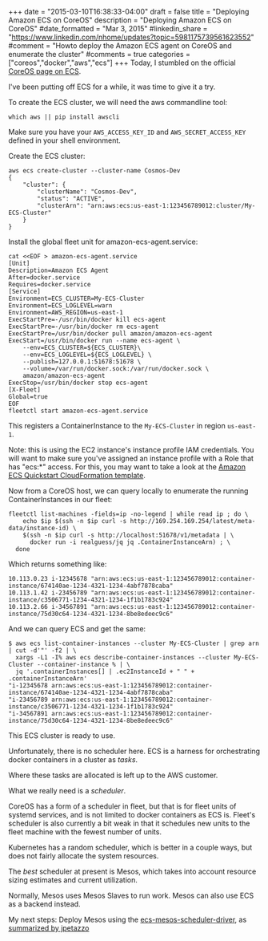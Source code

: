 +++
date = "2015-03-10T16:38:33-04:00"
draft = false
title = "Deploying Amazon ECS on CoreOS"
description = "Deploying Amazon ECS on CoreOS"
#date_formatted = "Mar 3, 2015"
#linkedin_share = "https://www.linkedin.com/nhome/updates?topic=5981175739561623552"
#comment = "Howto deploy the Amazon ECS agent on CoreOS and enumerate the cluster"
#comments = true
categories = ["coreos","docker","aws","ecs"]
+++
Today, I stumbled on the official [CoreOS page on ECS](https://coreos.com/docs/running-coreos/cloud-providers/ecs/).

I've been putting off ECS for a while, it was time to give it a try.

To create the ECS cluster, we will need the aws commandline tool:

    which aws || pip install awscli

Make sure you have your `AWS_ACCESS_KEY_ID` and `AWS_SECRET_ACCESS_KEY` defined in your shell environment.

Create the ECS cluster:

    aws ecs create-cluster --cluster-name Cosmos-Dev
    {
        "cluster": {
            "clusterName": "Cosmos-Dev",
            "status": "ACTIVE",
            "clusterArn": "arn:aws:ecs:us-east-1:123456789012:cluster/My-ECS-Cluster"
        }
    }

Install the global fleet unit for amazon-ecs-agent.service:

    cat <<EOF > amazon-ecs-agent.service
    [Unit]
    Description=Amazon ECS Agent
    After=docker.service
    Requires=docker.service
    [Service]
    Environment=ECS_CLUSTER=My-ECS-Cluster
    Environment=ECS_LOGLEVEL=warn
    Environment=AWS_REGION=us-east-1
    ExecStartPre=-/usr/bin/docker kill ecs-agent
    ExecStartPre=-/usr/bin/docker rm ecs-agent
    ExecStartPre=/usr/bin/docker pull amazon/amazon-ecs-agent
    ExecStart=/usr/bin/docker run --name ecs-agent \
        --env=ECS_CLUSTER=${ECS_CLUSTER}\
        --env=ECS_LOGLEVEL=${ECS_LOGLEVEL} \
        --publish=127.0.0.1:51678:51678 \
        --volume=/var/run/docker.sock:/var/run/docker.sock \
        amazon/amazon-ecs-agent
    ExecStop=/usr/bin/docker stop ecs-agent
    [X-Fleet]
    Global=true
    EOF
    fleetctl start amazon-ecs-agent.service

This registers a ContainerInstance to the `My-ECS-Cluster` in region `us-east-1`.

Note: this is using the EC2 instance's instance profile IAM credentials. You will want to make sure you've assigned an instance profile with a Role that has "ecs:*" access.
For this, you may want to take a look at the [Amazon ECS Quickstart CloudFormation template](https://s3.amazonaws.com/amazon-ecs-cloudformation/Amazon_ECS_Quickstart.template).

Now from a CoreOS host, we can query locally to enumerate the running ContainerInstances in our fleet:

    fleetctl list-machines -fields=ip -no-legend | while read ip ; do \
        echo $ip $(ssh -n $ip curl -s http://169.254.169.254/latest/meta-data/instance-id) \
        $(ssh -n $ip curl -s http://localhost:51678/v1/metadata | \
          docker run -i realguess/jq jq .ContainerInstanceArn) ; \
      done

Which returns something like:

    10.113.0.23 i-12345678 "arn:aws:ecs:us-east-1:123456789012:container-instance/674140ae-1234-4321-1234-4abf7878caba"
    10.113.1.42 i-23456789 "arn:aws:ecs:us-east-1:123456789012:container-instance/c3506771-1234-4321-1234-1f1b1783c924"
    10.113.2.66 i-34567891 "arn:aws:ecs:us-east-1:123456789012:container-instance/75d30c64-1234-4321-1234-8be8edeec9c6"

And we can query ECS and get the same:

    $ aws ecs list-container-instances --cluster My-ECS-Cluster | grep arn | cut -d'"' -f2 | \
      xargs -L1 -I% aws ecs describe-container-instances --cluster My-ECS-Cluster --container-instance % | \
      jq '.containerInstances[] | .ec2InstanceId + " " + .containerInstanceArn'
    "i-12345678 arn:aws:ecs:us-east-1:123456789012:container-instance/674140ae-1234-4321-1234-4abf7878caba"
    "i-23456789 arn:aws:ecs:us-east-1:123456789012:container-instance/c3506771-1234-4321-1234-1f1b1783c924"
    "i-34567891 arn:aws:ecs:us-east-1:123456789012:container-instance/75d30c64-1234-4321-1234-8be8edeec9c6"

This ECS cluster is ready to use.

Unfortunately, there is no scheduler here. ECS is a harness for orchestrating docker containers in a cluster as _tasks_. 

Where these tasks are allocated is left up to the AWS customer.

What we really need is a _scheduler_.

CoreOS has a form of a scheduler in fleet, but that is for fleet units of systemd services, and is not limited to docker containers as ECS is.
Fleet's scheduler is also currently a bit weak in that it schedules new units to the fleet machine with the fewest number of units.

Kubernetes has a random scheduler, which is better in a couple ways, but does not fairly allocate the system resources.

The _best_ scheduler at present is Mesos, which takes into account resource sizing estimates and current utilization.

Normally, Mesos uses Mesos Slaves to run work. Mesos can also use ECS as a backend instead.

My next steps: Deploy Mesos using the [ecs-mesos-scheduler-driver](https://github.com/awslabs/ecs-mesos-scheduler-driver), as [summarized by jpetazzo](http://jpetazzo.github.io/2015/01/14/amazon-docker-ecs-ec2-container-service/)

